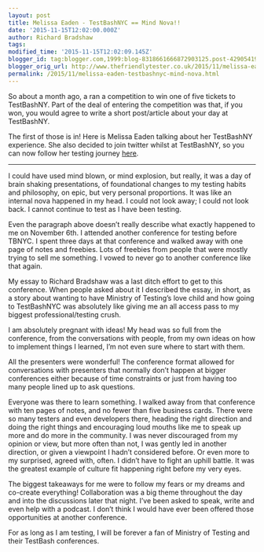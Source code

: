 ```yaml
---
layout: post
title: Melissa Eaden - TestBashNYC == Mind Nova!!
date: '2015-11-15T12:02:00.000Z'
author: Richard Bradshaw
tags: 
modified_time: '2015-11-15T12:02:09.145Z'
blogger_id: tag:blogger.com,1999:blog-8318661666872903125.post-4290541934751279491
blogger_orig_url: http://www.thefriendlytester.co.uk/2015/11/melissa-eaden-testbashnyc-mind-nova.html
permalink: /2015/11/melissa-eaden-testbashnyc-mind-nova.html
---
```


So about a month ago, a ran a competition to win one of five tickets to TestBashNY. Part of the deal of entering the competition was that, if you won, you would agree to write a short post/article about your day at TestBashNY.

The first of those is in! Here is Melissa Eaden talking about her TestBashNY experience. She also decided to join twitter whilst at TestBashNY, so you can now follow her testing journey [here](https://twitter.com/m_eaden).  

---

I could have used mind blown, or mind explosion, but really, it was a day of brain shaking presentations, of foundational changes to my testing habits and philosophy, on epic, but very personal proportions. It was like an internal nova happened in my head. I could not look away; I could not look back. I cannot continue to test as I have been testing.  

Even the paragraph above doesn’t really describe what exactly happened to me on November 6th. I attended another conference for testing before TBNYC. I spent three days at that conference and walked away with one page of notes and freebies. Lots of freebies from people that were mostly trying to sell me something. I vowed to never go to another conference like that again.  

My essay to Richard Bradshaw was a last ditch effort to get to this conference. When people asked about it I described the essay, in short, as a story about wanting to have Ministry of Testing’s love child and how going to TestBashNYC was absolutely like giving me an all access pass to my biggest professional/testing crush.  

I am absolutely pregnant with ideas! My head was so full from the conference, from the conversations with people, from my own ideas on how to implement things I learned, I’m not even sure where to start with them.  

All the presenters were wonderful! The conference format allowed for conversations with presenters that normally don’t happen at bigger conferences either because of time constraints or just from having too many people lined up to ask questions.  

Everyone was there to learn something. I walked away from that conference with ten pages of notes, and no fewer than five business cards. There were so many testers and even developers there, heading the right direction and doing the right things and encouraging loud mouths like me to speak up more and do more in the community. I was never discouraged from my opinion or view, but more often than not, I was gently led in another direction, or given a viewpoint I hadn’t considered before. Or even more to my surprised, agreed with, often. I didn’t have to fight an uphill battle. It was the greatest example of culture fit happening right before my very eyes.  

The biggest takeaways for me were to follow my fears or my dreams and co-create everything! Collaboration was a big theme throughout the day and into the discussions later that night. I’ve been asked to speak, write and even help with a podcast. I don’t think I would have ever been offered those opportunities at another conference.  

For as long as I am testing, I will be forever a fan of Ministry of Testing and their TestBash conferences.